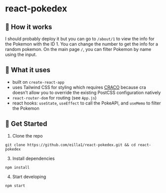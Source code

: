 # react-pokedex

## 🚧 How it works

I should probably deploy it but you can go to `/about/1` to view the info for the Pokemon with the ID 1. You can change the number to get the info for a random pokemon. On the main page `/`, you can filter Pokemon by name using the input.

## 📝 What it uses
- built on `create-react-app`
- uses Tailwind CSS for styling which requires [CRACO](https://github.com/gsoft-inc/craco) because cra doesn't allow you to override the existing PostCSS configuration natively
- `react-router-dom` for routing (see `App.js`)
- react hooks: `useState`, `useEffect` to call the PokeAPI, and `useMemo` to filter the Pokemon

## 🚀 Get Started

1. Clone the repo
```shell
git clone https://github.com/eilla1/react-pokedex.git && cd react-pokedex
```
3. Install dependencies
```shell
npm install
```
4. Start developing
```shell
npm start
```
